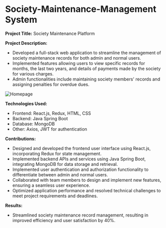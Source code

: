 # Society-Maintenance-Management System

**Project Title:** Society Maintenance Platform

**Project Description:**
- Developed a full-stack web application to streamline the management of society maintenance records for both admin and normal users.
- Implemented features allowing users to view specific records for months, the last two years, and details of payments made by the society for various charges.
- Admin functionalities include maintaining society members' records and assigning penalties for overdue dues.
  
 ![Homepage](Homepage.png)



**Technologies Used:**
- Frontend: React.js, Redux, HTML, CSS
- Backend: Java Spring Boot
- Database: MongoDB
- Other: Axios, JWT for authentication

**Contributions:**
- Designed and developed the frontend user interface using React.js, incorporating Redux for state management.
- Implemented backend APIs and services using Java Spring Boot, integrating MongoDB for data storage and retrieval.
- Implemented user authentication and authorization functionality to differentiate between admin and normal users.
- Collaborated with team members to design and implement new features, ensuring a seamless user experience.
- Optimized application performance and resolved technical challenges to meet project requirements and deadlines.

**Results:**
- Streamlined society maintenance record management, resulting in improved efficiency and user satisfaction by 40%.

